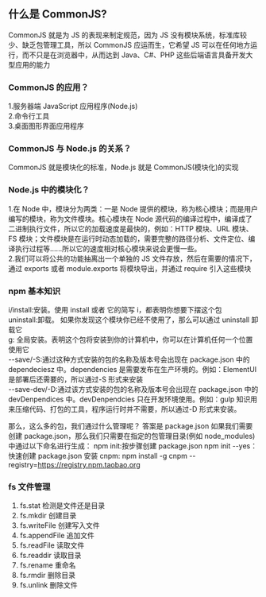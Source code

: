 ## 什么是 CommonJS?

CommonJS 就是为 JS 的表现来制定规范，因为 JS 没有模块系统，标准库较少、缺乏包管理工具，所以 CommonJS 应运而生，它希望 JS 可以在任何地方运行，而不只是在浏览器中，从而达到 Java、C#、PHP 这些后端语言具备开发大型应用的能力

### CommonJS 的应用？

1.服务器端 JavaScript 应用程序(Node.js)  
2.命令行工具  
3.桌面图形界面应用程序

### CommonJS 与 Node.js 的关系？

CommonJS 就是模块化的标准，Node.js 就是 CommonJS(模块化)的实现

### Node.js 中的模块化？

1.在 Node 中，模块分为两类：一是 Node 提供的模块，称为核心模块；而是用户编写的模块，称为文件模块。核心模块在 Node 源代码的编译过程中，编译成了二进制执行文件，所以它的加载速度是最快的，例如：HTTP 模块、URL 模块、FS 模块；文件模块是在运行时动态加载的，需要完整的路径分析、文件定位、编译执行过程等......所以它的速度相对核心模块来说会更慢一些。  
2.我们可以将公共的功能抽离出一个单独的 JS 文件存放，然后在需要的情况下，通过 exports 或者 module.exports 将模块导出，并通过 require 引入这些模块

### npm 基本知识

i/install:安装。使用 install 或者 它的简写 i，都表明你想要下摆这个包  
uninstall:卸载。 如果你发现这个模块你已经不使用了，那么可以通过 uninstall 卸载它  
g: 全局安装。表明这个包将安装到你的计算机中，你可以在计算机任何一个位置使用它  
--save/-S:通过这种方式安装的包的名称及版本号会出现在 package.json 中的 dependeciesz 中。dependencies 是需要发布在生产环境的。例如：ElementUI 是部署后还需要的，所以通过-S 形式来安装  
--save-dev/-D:通过该方式安装的包的名称及版本号会出现在 package.json 中的 devDenpendices 中。devDenpendcies 只在开发环境使用。例如：gulp 知识用来压缩代码、打包的工具，程序运行时并不需要，所以通过-D 形式来安装。

那么，这么多的包，我们通过什么管理呢？
答案是 package.json
如果我们需要创建 package.json，那么我们只需要在指定的包管理目录(例如 node_modules)中通过以下命名进行生成：
npm init:按步骤创建 package.json
npm init --yes：快速创建 package.json
安装 cnpm:
npm install -g cnpm --registry=https://registry.npm.taobao.org

### fs 文件管理

1. fs.stat 检测是文件还是目录
2. fs.mkdir 创建目录
3. fs.writeFile 创建写入文件
4. fs.appendFile 追加文件
5. fs.readFile 读取文件
6. fs.readdir 读取目录
7. fs.rename 重命名
8. fs.rmdir 删除目录
9. fs.unlink 删除文件  
